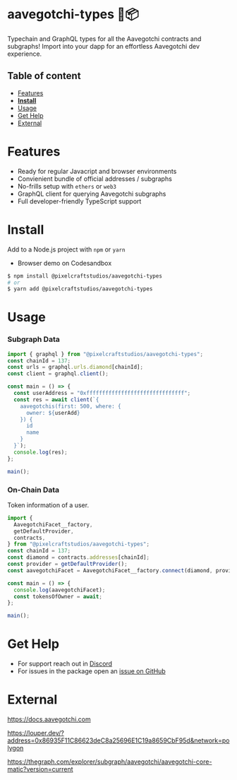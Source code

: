 # aavegotchi-types 👻📦

Typechain and GraphQL types for all the Aavegotchi contracts and subgraphs! Import into your dapp for an effortless Aavegotchi dev experience.

## Table of content

- [Features](#features)
- [**Install**](#install)
- [Usage](#usage)
- [Get Help](#get-help)
- [External](#external)

# Features

- Ready for regular Javacript and browser environments
- Convienient bundle of official addresses / subgraphs
- No-frills setup with `ethers` or `web3`
- GraphQL client for querying Aavegotchi subgraphs
- Full developer-friendly TypeScript support

# Install

Add to a Node.js project with `npm` or `yarn`

- Browser demo on Codesandbox

```sh
$ npm install @pixelcraftstudios/aavegotchi-types
# or
$ yarn add @pixelcraftstudios/aavegotchi-types
```

# Usage

### Subgraph Data

```ts
import { graphql } from "@pixelcraftstudios/aavegotchi-types";
const chainId = 137;
const urls = graphql.urls.diamond[chainId];
const client = graphql.client();

const main = () => {
  const userAddress = "0xfffffffffffffffffffffffffffffff";
  const res = await client(`{
    aavegotchis(first: 500, where: {
      owner: ${userAdd}
    }) {
      id
      name
    }
  }`);
  console.log(res);
};

main();
```

### On-Chain Data

Token information of a user.

```ts
import {
  AavegotchiFacet__factory,
  getDefaultProvider,
  contracts,
} from "@pixelcraftstudios/aavegotchi-types";
const chainId = 137;
const diamond = contracts.addresses[chainId];
const provider = getDefaultProvider();
const aavegotchiFacet = AavegotchiFacet__factory.connect(diamond, provider);

const main = () => {
  console.log(aavegotchiFacet);
  const tokensOfOwner = await;
};

main();
```

# Get Help

- For support reach out in [Discord](https://discord.com/invite/aavegotchi)
- For issues in the package open an [issue on GitHub](https://github.com/aavegotchi/aavegotchi-types/issues/new)

# External

<https://docs.aavegotchi.com>

<https://louper.dev/?address=0x86935F11C86623deC8a25696E1C19a8659CbF95d&network=polygon>

<https://thegraph.com/explorer/subgraph/aavegotchi/aavegotchi-core-matic?version=current>
